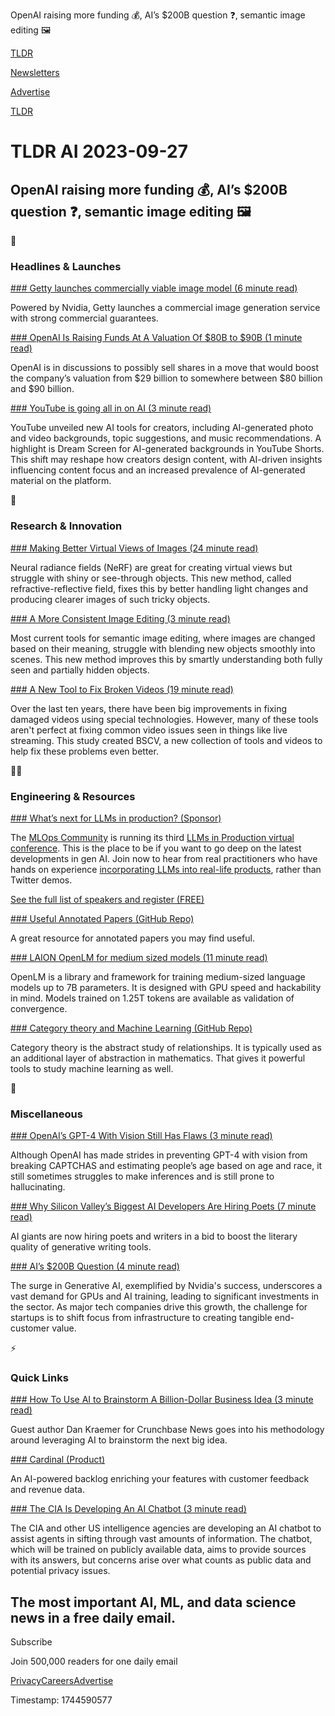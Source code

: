 OpenAI raising more funding 💰, AI’s $200B question ❓, semantic image editing 🖼️

[TLDR](/)

[Newsletters](/newsletters)

[Advertise](https://advertise.tldr.tech/)

[TLDR](/)

# TLDR AI 2023-09-27

## OpenAI raising more funding 💰, AI’s $200B question ❓, semantic image editing 🖼️

🚀

### Headlines & Launches

[### Getty launches commercially viable image model (6 minute read)](https://www.gettyimages.co.uk/ai/generation/about?utm_source=tldrai)

Powered by Nvidia, Getty launches a commercial image generation service with strong commercial guarantees.

[### OpenAI Is Raising Funds At A Valuation Of $80B to $90B (1 minute read)](https://techcrunch.com/2023/09/26/openai-is-reportedly-raising-funds-at-a-valuation-of-80-billion-to-90-billion/?utm_source=tldrai)

OpenAI is in discussions to possibly sell shares in a move that would boost the company’s valuation from $29 billion to somewhere between $80 billion and $90 billion.

[### YouTube is going all in on AI (3 minute read)](https://www.theverge.com/2023/9/21/23883749/youtube-generative-ai-dream-screen-creators?utm_source=tldrai)

YouTube unveiled new AI tools for creators, including AI-generated photo and video backgrounds, topic suggestions, and music recommendations. A highlight is Dream Screen for AI-generated backgrounds in YouTube Shorts. This shift may reshape how creators design content, with AI-driven insights influencing content focus and an increased prevalence of AI-generated material on the platform.

🧠

### Research & Innovation

[### Making Better Virtual Views of Images (24 minute read)](https://arxiv.org/abs/2309.13039v1?utm_source=tldrai)

Neural radiance fields (NeRF) are great for creating virtual views but struggle with shiny or see-through objects. This new method, called refractive-reflective field, fixes this by better handling light changes and producing clearer images of such tricky objects.

[### A More Consistent Image Editing (3 minute read)](https://www.cs.bilkent.edu.tr/~adundar/projects/DivSem/?utm_source=tldrai)

Most current tools for semantic image editing, where images are changed based on their meaning, struggle with blending new objects smoothly into scenes. This new method improves this by smartly understanding both fully seen and partially hidden objects.

[### A New Tool to Fix Broken Videos (19 minute read)](https://arxiv.org/abs/2309.13890v1?utm_source=tldrai)

Over the last ten years, there have been big improvements in fixing damaged videos using special technologies. However, many of these tools aren't perfect at fixing common video issues seen in things like live streaming. This study created BSCV, a new collection of tools and videos to help fix these problems even better.

👨‍💻

### Engineering & Resources

[### What’s next for LLMs in production? (Sponsor)](https://home.mlops.community/public/events/llms-in-production-part-iii-2023-10-03?utm_source=tldr-ai&amp;utm_campaign=20230927)

The [MLOps Community](https://home.mlops.community/public/events/llms-in-production-part-iii-2023-10-03?utm_source=tldr-ai&utm_campaign=20230927) is running its third [LLMs in Production virtual conference](https://home.mlops.community/public/events/llms-in-production-part-iii-2023-10-03?utm_source=tldr-ai&utm_campaign=20230927). This is the place to be if you want to go deep on the latest developments in gen AI. Join now to hear from real practitioners who have hands on experience [incorporating LLMs into real-life products](https://home.mlops.community/public/events/llms-in-production-part-iii-2023-10-03?utm_source=tldr-ai&utm_campaign=20230927), rather than Twitter demos.

[See the full list of speakers and register (FREE)](https://home.mlops.community/public/events/llms-in-production-part-iii-2023-10-03?utm_source=tldr-ai&utm_campaign=20230927)

[### Useful Annotated Papers (GitHub Repo)](https://github.com/AakashKumarNain/annotated_research_papers/tree/master?utm_source=tldrai)

A great resource for annotated papers you may find useful.

[### LAION OpenLM for medium sized models (11 minute read)](https://laion.ai/blog/open-lm/?utm_source=tldrai)

OpenLM is a library and framework for training medium-sized language models up to 7B parameters. It is designed with GPU speed and hackability in mind. Models trained on 1.25T tokens are available as validation of convergence.

[### Category theory and Machine Learning (GitHub Repo)](https://github.com/bgavran/Category_Theory_Machine_Learning?utm_source=tldrai)

Category theory is the abstract study of relationships. It is typically used as an additional layer of abstraction in mathematics. That gives it powerful tools to study machine learning as well.

🎁

### Miscellaneous

[### OpenAI’s GPT-4 With Vision Still Has Flaws (3 minute read)](https://techcrunch.com/2023/09/26/openais-gpt-4-with-vision-still-has-flaws-paper-reveals/?utm_source=tldrai)

Although OpenAI has made strides in preventing GPT-4 with vision from breaking CAPTCHAS and estimating people’s age based on age and race, it still sometimes struggles to make inferences and is still prone to hallucinating.

[### Why Silicon Valley’s Biggest AI Developers Are Hiring Poets (7 minute read)](https://restofworld.org/2023/ai-developers-fiction-poetry-scale-ai-appen/?utm_source=tldrai)

AI giants are now hiring poets and writers in a bid to boost the literary quality of generative writing tools.

[### AI’s $200B Question (4 minute read)](https://www.sequoiacap.com/article/follow-the-gpus-perspective/?utm_source=tldrai)

The surge in Generative AI, exemplified by Nvidia's success, underscores a vast demand for GPUs and AI training, leading to significant investments in the sector. As major tech companies drive this growth, the challenge for startups is to shift focus from infrastructure to creating tangible end-customer value.

⚡️

### Quick Links

[### How To Use AI to Brainstorm A Billion-Dollar Business Idea (3 minute read)](https://news.crunchbase.com/ai-robotics/how-to-use-ai-chatgpt-brainstorm-business-ideas/?utm_source=tldrai)

Guest author Dan Kraemer for Crunchbase News goes into his methodology around leveraging AI to brainstorm the next big idea.

[### Cardinal (Product)](https://cardinalapp.io/?utm_source=tldrai)

An AI-powered backlog enriching your features with customer feedback and revenue data.

[### The CIA Is Developing An AI Chatbot (3 minute read)](https://www.engadget.com/even-the-cia-is-developing-an-ai-chatbot-192358767.html?src=rss?utm_source=tldrai)

The CIA and other US intelligence agencies are developing an AI chatbot to assist agents in sifting through vast amounts of information. The chatbot, which will be trained on publicly available data, aims to provide sources with its answers, but concerns arise over what counts as public data and potential privacy issues.

## The most important AI, ML, and data science news in a free daily email.

Subscribe

Join 500,000 readers for one daily email

[Privacy](/privacy)[Careers](https://jobs.ashbyhq.com/tldr.tech)[Advertise](/ai/advertise)

Timestamp: 1744590577